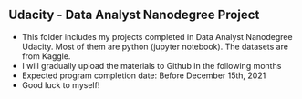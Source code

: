 ## Udacity - Data Analyst Nanodegree Project
- This folder includes my projects completed in Data Analyst Nanodegree Udacity. Most of them are python (jupyter notebook). The datasets are from Kaggle.
- I will gradually upload the materials to Github in the following months
- Expected program completion date: Before December 15th, 2021
- Good luck to myself!
